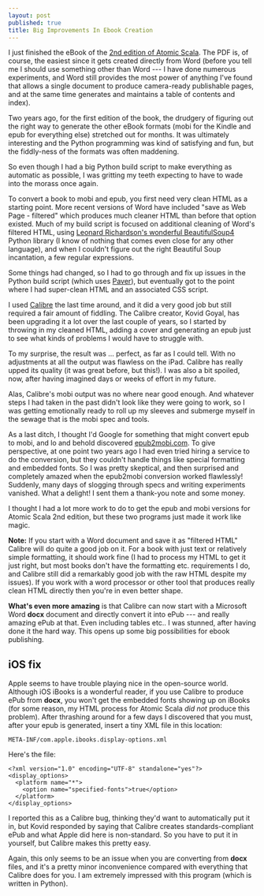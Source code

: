 ```yaml
---
layout: post
published: true
title: Big Improvements In Ebook Creation
---
```


I just finished the eBook of the [2nd edition of Atomic Scala](http://www.AtomicScala.com). The PDF is, of course, the easiest since it gets created directly from Word (before you tell me I should use something other than Word --- I have done numerous experiments, and Word still provides the most power of anything I've found that allows a single document to produce camera-ready publishable pages, and at the same time generates and maintains a table of contents and index).

Two years ago, for the first edition of the book, the drudgery of figuring out the right way to generate the other eBook formats (mobi for the Kindle and epub for everything else) stretched out for months. It was ultimately interesting and the Python programming was kind of satisfying and fun, but the fiddly-ness of the formats was often maddening.

So even though I had a big Python build script to make everything as automatic as possible, I was gritting my teeth expecting to have to wade into the morass once again.

To convert a book to mobi and epub, you first need very clean HTML as a starting point. More recent versions of Word have included "save as Web Page - filtered" which produces much cleaner HTML than before that option existed. Much of my build script is focused on additional cleaning of Word's filtered HTML, using [Leonard Richardson's wonderful BeautifulSoup4](http://www.crummy.com/software/BeautifulSoup/bs4/doc/) Python library (I know of nothing that comes even close for any other language), and when I couldn't figure out the right Beautiful Soup incantation, a few regular expressions.

Some things had changed, so I had to go through and fix up issues in the Python build script (which uses [Paver](http://paver.github.io/paver/)), but eventually got to the point where I had super-clean HTML and an associated CSS script.

I used [Calibre](http://calibre-ebook.com/) the last time around, and it did a very good job but still required a fair amount of fiddling. The Calibre creator, Kovid Goyal, has been upgrading it a lot over the last couple of years, so I started by throwing in my cleaned HTML, adding a cover and generating an epub just to see what kinds of problems I would have to struggle with.

To my surprise, the result was ... perfect, as far as I could tell. With no adjustments at all the output was flawless on the iPad. Calibre has really upped its quality (it was great before, but this!). I was also a bit spoiled, now, after having imagined days or weeks of effort in my future.

Alas, Calibre's mobi output was no where near good enough. And whatever steps I had taken in the past didn't look like they were going to work, so I was getting emotionally ready to roll up my sleeves and submerge myself in the sewage that is the mobi spec and tools.

As a last ditch, I thought I'd Google for something that might convert epub to mobi, and lo and behold discovered [epub2mobi.com](http://www.epub2mobi.com/). To give perspective, at one point two years ago I had even tried hiring a service to do the conversion, but they couldn't handle things like special formatting and embedded fonts. So I was pretty skeptical, and then surprised and completely amazed when the epub2mobi conversion worked flawlessly! Suddenly, many days of slogging through specs and writing experiments vanished. What a delight! I sent them a thank-you note and some money.

I thought I had a lot more work to do to get the epub and mobi versions for Atomic Scala 2nd edition, but these two programs just made it work like magic.

**Note:** If you start with a Word document and save it as "filtered HTML" Calibre will do quite a good job on it. For a book with just text or relatively simple formatting, it should work fine (I had to process my HTML to get it just right, but most books don't have the formatting etc. requirements I do, and Calibre still did a remarkably good job with the raw HTML despite my issues). If you work with a word processor or other tool that produces really clean HTML directly then you're in even better shape.

**What's even more amazing** is that Calibre can now start with a Microsoft Word **docx** document and directly convert it into ePub --- and really amazing ePub at that. Even including tables etc.. I was stunned, after having done it the hard way. This opens up some big possibilities for ebook publishing.

## iOS fix ##

Apple seems to have trouble playing nice in the open-source world. Although iOS iBooks is a wonderful reader, if  you use Calibre to produce ePub from **docx**, you won't get the embedded fonts showing up on iBooks (for some reason, my HTML process for Atomic Scala *did not* produce this problem). After thrashing around for a few days I discovered that you must, after your epub is generated, insert a tiny XML file in this location:

```
META-INF/com.apple.ibooks.display-options.xml
```

Here's the file:

```
<?xml version="1.0" encoding="UTF-8" standalone="yes"?>
<display_options>
  <platform name="*">
    <option name="specified-fonts">true</option>
  </platform>
</display_options>
```

I reported this as a Calibre bug, thinking they'd want to automatically put it in, but Kovid responded by saying that Calibre creates standards-compliant ePub and what Apple did here is non-standard. So you have to put it in yourself, but Calibre makes this pretty easy.

Again, this only seems to be an issue when you are converting from **docx** files, and it's a pretty minor inconvenience compared with everything that Calibre does for you. I am extremely impressed with this program (which is written in Python).